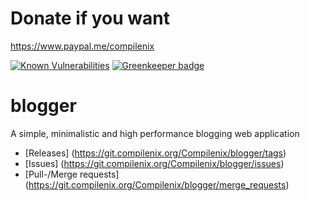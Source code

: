 # Donate if you want
https://www.paypal.me/compilenix

[![Known Vulnerabilities](https://snyk.io/test/github/compilenix/blogger/badge.svg?targetFile=package.json)](https://snyk.io/test/github/compilenix/blogger?targetFile=package.json) [![Greenkeeper badge](https://badges.greenkeeper.io/compilenix/blogger.svg)](https://greenkeeper.io/)

# blogger
A simple, minimalistic and high performance blogging web application

- [Releases] (https://git.compilenix.org/Compilenix/blogger/tags)
- [Issues] (https://git.compilenix.org/Compilenix/blogger/issues)
- [Pull-/Merge requests] (https://git.compilenix.org/Compilenix/blogger/merge_requests)
